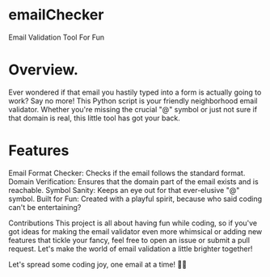 # emailChecker
Email Validation Tool For Fun

# Overview.
Ever wondered if that email you hastily typed into a form is actually going to work? Say no more! This Python script is your friendly neighborhood email validator. Whether you're missing the crucial "@" symbol or just not sure if that domain is real, this little tool has got your back.

# Features
Email Format Checker: Checks if the email follows the standard format. Domain Verification: Ensures that the domain part of the email exists and is reachable. Symbol Sanity: Keeps an eye out for that ever-elusive "@" symbol. Built for Fun: Created with a playful spirit, because who said coding can't be entertaining?

Contributions
This project is all about having fun while coding, so if you've got ideas for making the email validator even more whimsical or adding new features that tickle your fancy, feel free to open an issue or submit a pull request. Let's make the world of email validation a little brighter together!

Let's spread some coding joy, one email at a time! 💌✨
